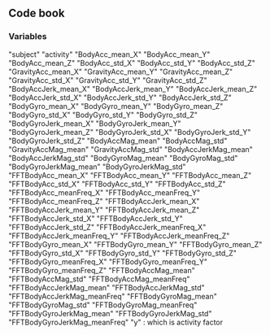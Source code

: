 ## Code book

### Variables

"subject" 
"activity" 
"BodyAcc_mean_X" 
"BodyAcc_mean_Y" 
"BodyAcc_mean_Z" 
"BodyAcc_std_X" 
"BodyAcc_std_Y" 
"BodyAcc_std_Z" 
"GravityAcc_mean_X" 
"GravityAcc_mean_Y" 
"GravityAcc_mean_Z" 
"GravityAcc_std_X" 
"GravityAcc_std_Y" 
"GravityAcc_std_Z" 
"BodyAccJerk_mean_X" 
"BodyAccJerk_mean_Y" 
"BodyAccJerk_mean_Z" 
"BodyAccJerk_std_X" 
"BodyAccJerk_std_Y" 
"BodyAccJerk_std_Z" 
"BodyGyro_mean_X" 
"BodyGyro_mean_Y" 
"BodyGyro_mean_Z" 
"BodyGyro_std_X" 
"BodyGyro_std_Y" 
"BodyGyro_std_Z" 
"BodyGyroJerk_mean_X" 
"BodyGyroJerk_mean_Y" 
"BodyGyroJerk_mean_Z" 
"BodyGyroJerk_std_X" 
"BodyGyroJerk_std_Y" 
"BodyGyroJerk_std_Z" 
"BodyAccMag_mean" 
"BodyAccMag_std" 
"GravityAccMag_mean" 
"GravityAccMag_std" 
"BodyAccJerkMag_mean" 
"BodyAccJerkMag_std" 
"BodyGyroMag_mean" 
"BodyGyroMag_std" 
"BodyGyroJerkMag_mean" 
"BodyGyroJerkMag_std" 
"FFTBodyAcc_mean_X" 
"FFTBodyAcc_mean_Y" 
"FFTBodyAcc_mean_Z" 
"FFTBodyAcc_std_X" 
"FFTBodyAcc_std_Y" 
"FFTBodyAcc_std_Z" 
"FFTBodyAcc_meanFreq_X" 
"FFTBodyAcc_meanFreq_Y" 
"FFTBodyAcc_meanFreq_Z" 
"FFTBodyAccJerk_mean_X" 
"FFTBodyAccJerk_mean_Y" 
"FFTBodyAccJerk_mean_Z" 
"FFTBodyAccJerk_std_X" 
"FFTBodyAccJerk_std_Y" 
"FFTBodyAccJerk_std_Z" 
"FFTBodyAccJerk_meanFreq_X" 
"FFTBodyAccJerk_meanFreq_Y" 
"FFTBodyAccJerk_meanFreq_Z" 
"FFTBodyGyro_mean_X" 
"FFTBodyGyro_mean_Y" 
"FFTBodyGyro_mean_Z" 
"FFTBodyGyro_std_X" 
"FFTBodyGyro_std_Y" 
"FFTBodyGyro_std_Z" 
"FFTBodyGyro_meanFreq_X" 
"FFTBodyGyro_meanFreq_Y" 
"FFTBodyGyro_meanFreq_Z"
"FFTBodyAccMag_mean" 
"FFTBodyAccMag_std" 
"FFTBodyAccMag_meanFreq" 
"FFTBodyAccJerkMag_mean" 
"FFTBodyAccJerkMag_std" 
"FFTBodyAccJerkMag_meanFreq" 
"FFTBodyGyroMag_mean" 
"FFTBodyGyroMag_std" 
"FFTBodyGyroMag_meanFreq" 
"FFTBodyGyroJerkMag_mean" 
"FFTBodyGyroJerkMag_std" 
"FFTBodyGyroJerkMag_meanFreq" 
"y" : which is activity factor